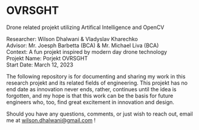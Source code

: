 # OVRSGHT
Drone related projekt utilizing Artifical Intelligence and OpenCV

Researcher: Wilson Dhalwani & Vladyslav Kharechko <br />
Advisor: Mr. Joesph Barbetta (BCA) & Mr. Michael Liva (BCA) <br />
Context: A fun projekt inspired by modern day drone technology <br />
Projekt Name: Porjekt OVRSGHT <br />
Start Date: March 12, 2023 <br />

The following repository is for documenting and sharing my work in this research projekt and its related fields of engineering. 
This projekt has no end date as innovation never ends, rather, continues until the idea is forgotten, and my hope is that this work can be the basis for future engineers who, too, find great excitement in innovation and design. <br />

Should you have any questions, comments, or just wish to reach out, email me at wilson.dhalwani@gmail.com !
